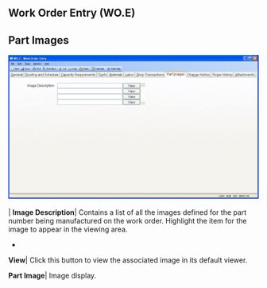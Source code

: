 ## Work Order Entry (WO.E)
<PageHeader />

## Part Images

![](./WO-E-8.jpg)

| **Image Description**|  Contains a list of all the images defined for the
part number being manufactured on the work order. Highlight the item for the
image to appear in the viewing area.

-  
**View**|  Click this button to view the associated image in its default
viewer.

**Part Image**|  Image display.


<badge text= "Version 8.10.57 " vertical="middle" />

<PageFooter />
